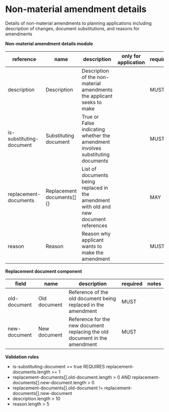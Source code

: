 # Non-material amendment details

Details of non-material amendments to planning applications including
description of changes, document substitutions, and reasons for amendments


**Non-material amendment details module**

| reference | name | description | only for application | requirement | notes |
| --- | --- | --- | --- | --- | --- |
| description | Description | Description of the non-material amendments the applicant seeks to make |  | MUST |  |
| is-substituting-document | Substituting document | True or False indicating whether the amendment involves substituting documents |  | MUST |  |
| replacement-documents | Replacement documents[]{} | List of documents being replaced in the amendment with old and new document references |  | MAY | Rule: is a MUST if `is-substituting-document` is `True` |
| reason | Reason | Reason why applicant wants to make the amendment |  | MUST |  |


**Replacement document component**

field | name | description | required | notes
-- | -- | -- | -- | --
old-document | Old document | Reference of the old document being replaced in the amendment | MUST | 
new-document | New document | Reference for the new document replacing the old document in the amendment | MUST | 

**Validation rules**

- is-substituting-document == true REQUIRES replacement-documents.length >= 1
- replacement-documents[].old-document.length > 0 AND replacement-documents[].new-document.length > 0
- replacement-documents[].old-document != replacement-documents[].new-document
- description.length > 10
- reason.length > 5